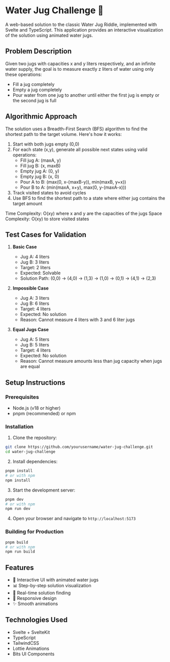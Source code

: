 # Water Jug Challenge 🌊

A web-based solution to the classic Water Jug Riddle, implemented with Svelte and TypeScript. This application provides an interactive visualization of the solution using animated water jugs.

## Problem Description

Given two jugs with capacities x and y liters respectively, and an infinite water supply, the goal is to measure exactly z liters of water using only these operations:
- Fill a jug completely
- Empty a jug completely
- Pour water from one jug to another until either the first jug is empty or the second jug is full

## Algorithmic Approach

The solution uses a Breadth-First Search (BFS) algorithm to find the shortest path to the target volume. Here's how it works:

1. Start with both jugs empty (0,0)
2. For each state (x,y), generate all possible next states using valid operations:
   - Fill jug A: (maxA, y)
   - Fill jug B: (x, maxB)
   - Empty jug A: (0, y)
   - Empty jug B: (x, 0)
   - Pour A to B: (max(0, x-(maxB-y)), min(maxB, y+x))
   - Pour B to A: (min(maxA, x+y), max(0, y-(maxA-x)))
3. Track visited states to avoid cycles
4. Use BFS to find the shortest path to a state where either jug contains the target amount

Time Complexity: O(xy) where x and y are the capacities of the jugs
Space Complexity: O(xy) to store visited states

## Test Cases for Validation

1. **Basic Case**
   - Jug A: 4 liters
   - Jug B: 3 liters
   - Target: 2 liters
   - Expected: Solvable
   - Solution Path: (0,0) -> (4,0) -> (1,3) -> (1,0) -> (0,1) -> (4,1) -> (2,3)

2. **Impossible Case**
   - Jug A: 3 liters
   - Jug B: 6 liters
   - Target: 4 liters
   - Expected: No solution
   - Reason: Cannot measure 4 liters with 3 and 6 liter jugs

3. **Equal Jugs Case**
   - Jug A: 5 liters
   - Jug B: 5 liters
   - Target: 4 liters
   - Expected: No solution
   - Reason: Cannot measure amounts less than jug capacity when jugs are equal

## Setup Instructions

### Prerequisites
- Node.js (v18 or higher)
- pnpm (recommended) or npm

### Installation

1. Clone the repository:
```bash
git clone https://github.com/yourusername/water-jug-challenge.git
cd water-jug-challenge
```

2. Install dependencies:
```bash
pnpm install
# or with npm
npm install
```

3. Start the development server:
```bash
pnpm dev
# or with npm
npm run dev
```

4. Open your browser and navigate to `http://localhost:5173`

### Building for Production

```bash
pnpm build
# or with npm
npm run build
```

## Features

- 🎨 Interactive UI with animated water jugs
- 📊 Step-by-step solution visualization
- 🔄 Real-time solution finding
- 📱 Responsive design
- ✨ Smooth animations

## Technologies Used

- Svelte + SvelteKit
- TypeScript
- TailwindCSS
- Lottie Animations
- Bits UI Components




